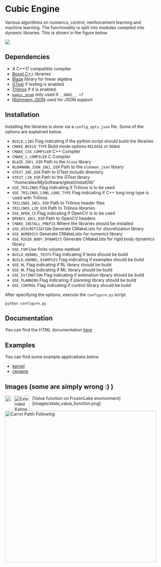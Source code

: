 # Cubic Engine

Various algorithms on numerics, control, reinforcement learning and machine learning. The functionality is  split into
modules compiled into dynamic libraries. This is shown in the figure below

![](images/cubic_engine_libs.png)

## Dependencies

- A C++17 compatible compiler
- <a href="https://www.boost.org/">Boost C++</a> libraries
- <a href="https://bitbucket.org/blaze-lib/blaze/wiki/browse/">Blaze</a> library for linear algebra
- <a href="https://github.com/google/googletest">GTest</a> if testing is enabled
- <a href="https://github.com/trilinos/Trilinos">Trilinos</a> if it is enabled.
- <a href="https://github.com/Neargye/magic_enum">```magic_enum```</a> only used if ```__GNUC__ >7 ```
- <a href="https://github.com/nlohmann/json">Nlohmann JSON</a> used for JSON support

## Installation

Installing the libraries is done via a ```config_opts.json``` file. Some of the  options are explained
below. 


- ```BUILD_LIBS``` Flag indicating if the python script should build the libraries
- ```CMAKE_BUILD_TYPE``` Build mode options ```RELEASE``` or ```DEBUG```
- ```CMAKE_CXX_COMPILER``` C++ Compiler
- ```CMAKE_C_COMPILER``` C Compiler
- ```BLAZE_INCL_DIR``` Path to the ```blaze``` library
- ```NLOHMANN_JSON_INCL_DIR```  Path to the ```nlohman_json``` library 
- ```GTEST_INC_DIR``` Path to GTest include directory
- ```GTEST_LIB_DIR``` Path to the GTest library "/home/alex/MySoftware/gtest/install/lib"
- ```USE_TRILINOS``` Flag indicating if Trilinos is to be used
- ```USE_TRILINOS_LONG_LONG_TYPE``` Flag indicating if C++ long long type is used with Trilinos
- ```TRILINOS_INCL_DIR``` Path to Trilinos header files
- ```TRILINOS_LIB_DIR``` Path to Trilinos libraries
- ```USE_OPEN_CV``` Flag indicating if OpenCV is to be used
- ```OPENCV_INCL_DIR``` Path to OpenCV headers 
- ```CMAKE_INSTALL_PREFIX``` Where the libraries should be installed
- ```USE_DISCRETIZATION``` Generate CMakeLists for discretization library
- ```USE_NUMERICS``` Generate CMakeLists for numerics library
- ```USE_RIGID_BODY_DYNAMICS``` Generate CMakeLists for rigid body dynamics library
- ```USE_FVM``` Use finite volume method
- ```BUILD_KERNEL_TESTS``` Flag indicating if tests should be build
- ```BUILD_KERNEL_EXAMPLES``` Flag indicating if examples should be build
- ```USE_RL``` Flag indicating if RL library should be build
- ```USE_ML``` Flag indicating if ML library should be build
- ```USE_ESTIMATION``` Flag indicating if estimation library should be build
- ```USE_PLANNING``` Flag indicating if planning library should be build
- ```USE_CONTROL``` Flag indicating if control library should be build
     
After specifying the options, execute the ```configure.py``` script.


```
python configure.py
```

## Documentation

You can find the HTML documentation <a href="https://pockerman.github.io/cubic_engine_doc/">here</a>

## Examples

You can find some example applications below

- <a href="kernel/README.md">kernel</a>
- <a href="cubic_engine/README.md">cengine</a>

## Images (some are simply wrong :) )

<img src="images/squeare_transport.gif"
     alt="Square transport view 3D"
     style="float: left; margin-right: 10px; width: 20px;" />

<img src="images/ekf.gif"
     alt="Extended Kalman Filter"
     style="float: left; margin-right: 10px; width: 50px;" />


<img src="images/path_following.gif"
     alt="Carrot Patth Following"
     style="float: left; margin-right: 10px; width: 500px;" />
     
[Value function on FrozenLake environment][images/state_value_function.png]

